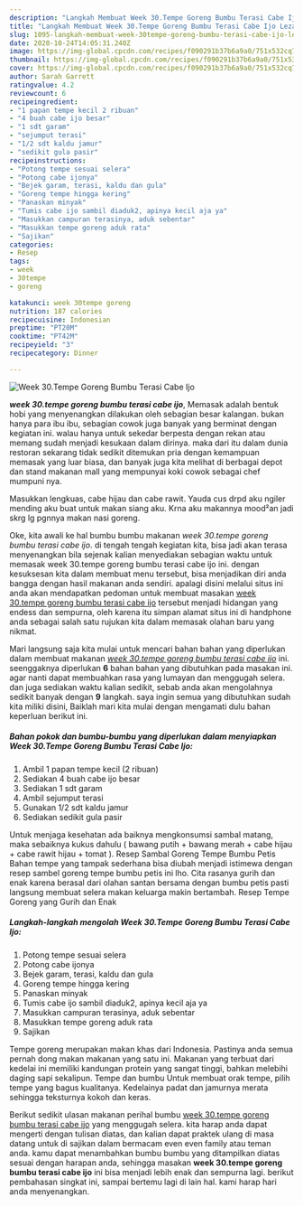 ```yaml
---
description: "Langkah Membuat Week 30.Tempe Goreng Bumbu Terasi Cabe Ijo Lezat"
title: "Langkah Membuat Week 30.Tempe Goreng Bumbu Terasi Cabe Ijo Lezat"
slug: 1095-langkah-membuat-week-30tempe-goreng-bumbu-terasi-cabe-ijo-lezat
date: 2020-10-24T14:05:31.240Z
image: https://img-global.cpcdn.com/recipes/f090291b37b6a9a0/751x532cq70/week-30tempe-goreng-bumbu-terasi-cabe-ijo-foto-resep-utama.jpg
thumbnail: https://img-global.cpcdn.com/recipes/f090291b37b6a9a0/751x532cq70/week-30tempe-goreng-bumbu-terasi-cabe-ijo-foto-resep-utama.jpg
cover: https://img-global.cpcdn.com/recipes/f090291b37b6a9a0/751x532cq70/week-30tempe-goreng-bumbu-terasi-cabe-ijo-foto-resep-utama.jpg
author: Sarah Garrett
ratingvalue: 4.2
reviewcount: 6
recipeingredient:
- "1 papan tempe kecil 2 ribuan"
- "4 buah cabe ijo besar"
- "1 sdt garam"
- "sejumput terasi"
- "1/2 sdt kaldu jamur"
- "sedikit gula pasir"
recipeinstructions:
- "Potong tempe sesuai selera"
- "Potong cabe ijonya"
- "Bejek garam, terasi, kaldu dan gula"
- "Goreng tempe hingga kering"
- "Panaskan minyak"
- "Tumis cabe ijo sambil diaduk2, apinya kecil aja ya"
- "Masukkan campuran terasinya, aduk sebentar"
- "Masukkan tempe goreng aduk rata"
- "Sajikan"
categories:
- Resep
tags:
- week
- 30tempe
- goreng

katakunci: week 30tempe goreng 
nutrition: 187 calories
recipecuisine: Indonesian
preptime: "PT20M"
cooktime: "PT42M"
recipeyield: "3"
recipecategory: Dinner

---
```



![Week 30.Tempe Goreng Bumbu Terasi Cabe Ijo](https://img-global.cpcdn.com/recipes/f090291b37b6a9a0/751x532cq70/week-30tempe-goreng-bumbu-terasi-cabe-ijo-foto-resep-utama.jpg)

<b><i>week 30.tempe goreng bumbu terasi cabe ijo</i></b>, Memasak adalah bentuk hobi yang menyenangkan dilakukan oleh sebagian besar kalangan. bukan hanya para ibu ibu, sebagian cowok juga banyak yang berminat dengan kegiatan ini. walau hanya untuk sekedar berpesta dengan rekan atau memang sudah menjadi kesukaan dalam dirinya. maka dari itu dalam dunia restoran sekarang tidak sedikit ditemukan pria dengan kemampuan memasak yang luar biasa, dan banyak juga kita melihat di berbagai depot dan stand makanan mall yang mempunyai koki cowok sebagai chef mumpuni nya.

Masukkan lengkuas, cabe hijau dan cabe rawit. Yauda cus drpd aku ngiler mending aku buat untuk makan siang aku. Krna aku makannya mood²an jadi skrg lg pgnnya makan nasi goreng.

Oke, kita awali ke hal bumbu bumbu makanan <i>week 30.tempe goreng bumbu terasi cabe ijo</i>. di tengah tengah kegiatan kita, bisa jadi akan terasa menyenangkan bila sejenak kalian menyediakan sebagian waktu untuk memasak week 30.tempe goreng bumbu terasi cabe ijo ini. dengan kesuksesan kita dalam membuat menu tersebut, bisa menjadikan diri anda bangga dengan hasil makanan anda sendiri. apalagi disini melalui situs ini anda akan mendapatkan pedoman untuk membuat masakan <u>week 30.tempe goreng bumbu terasi cabe ijo</u> tersebut menjadi hidangan yang endess dan sempurna, oleh karena itu simpan alamat situs ini di handphone anda sebagai salah satu rujukan kita dalam memasak olahan baru yang nikmat.


Mari langsung saja kita mulai untuk mencari bahan bahan yang diperlukan dalam membuat makanan <u><i>week 30.tempe goreng bumbu terasi cabe ijo</i></u> ini. seenggaknya diperlukan <b>6</b> bahan bahan yang dibutuhkan pada masakan ini. agar nanti dapat membuahkan rasa yang lumayan dan menggugah selera. dan juga sediakan waktu kalian sedikit, sebab anda akan mengolahnya sedikit banyak dengan <b>9</b> langkah. saya ingin semua yang dibutuhkan sudah kita miliki disini, Baiklah mari kita mulai dengan mengamati dulu bahan keperluan berikut ini.

<!--inarticleads1-->

##### Bahan pokok dan bumbu-bumbu yang diperlukan dalam menyiapkan Week 30.Tempe Goreng Bumbu Terasi Cabe Ijo:

1. Ambil 1 papan tempe kecil (2 ribuan)
1. Sediakan 4 buah cabe ijo besar
1. Sediakan 1 sdt garam
1. Ambil sejumput terasi
1. Gunakan 1/2 sdt kaldu jamur
1. Sediakan sedikit gula pasir


Untuk menjaga kesehatan ada baiknya mengkonsumsi sambal matang, maka sebaiknya kukus dahulu ( bawang putih + bawang merah + cabe hijau + cabe rawit hijau + tomat ). Resep Sambal Goreng Tempe Bumbu Petis Bahan tempe yang tampak sederhana bisa diubah menjadi istimewa dengan resep sambel goreng tempe bumbu petis ini lho. Cita rasanya gurih dan enak karena berasal dari olahan santan bersama dengan bumbu petis pasti langsung membuat selera makan keluarga makin bertambah. Resep Tempe Goreng yang Gurih dan Enak 

<!--inarticleads2-->

##### Langkah-langkah mengolah Week 30.Tempe Goreng Bumbu Terasi Cabe Ijo:

1. Potong tempe sesuai selera
1. Potong cabe ijonya
1. Bejek garam, terasi, kaldu dan gula
1. Goreng tempe hingga kering
1. Panaskan minyak
1. Tumis cabe ijo sambil diaduk2, apinya kecil aja ya
1. Masukkan campuran terasinya, aduk sebentar
1. Masukkan tempe goreng aduk rata
1. Sajikan


Tempe goreng merupakan makan khas dari Indonesia. Pastinya anda semua pernah dong makan makanan yang satu ini. Makanan yang terbuat dari kedelai ini memiliki kandungan protein yang sangat tinggi, bahkan melebihi daging sapi sekalipun. Tempe dan bumbu Untuk membuat orak tempe, pilih tempe yang bagus kualitanya. Kedelainya padat dan jamurnya merata sehingga teksturnya kokoh dan keras. 

Berikut sedikit ulasan makanan perihal bumbu <u>week 30.tempe goreng bumbu terasi cabe ijo</u> yang menggugah selera. kita harap anda dapat mengerti dengan tulisan diatas, dan kalian dapat praktek ulang di masa datang untuk di sajikan dalam bermacam even even family atau teman anda. kamu dapat menambahkan bumbu bumbu yang ditampilkan diatas sesuai dengan harapan anda, sehingga masakan <b>week 30.tempe goreng bumbu terasi cabe ijo</b> ini bisa menjadi lebih enak dan sempurna lagi. berikut pembahasan singkat ini, sampai bertemu lagi di lain hal. kami harap hari anda menyenangkan.
